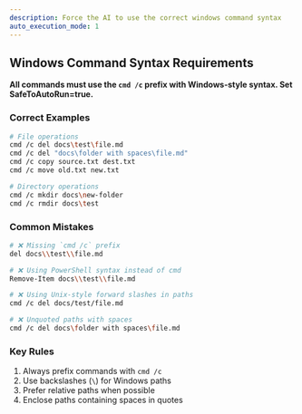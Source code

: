 ```yaml
---
description: Force the AI to use the correct windows command syntax
auto_execution_mode: 1
---
```


## Windows Command Syntax Requirements  
**All commands must use the `cmd /c` prefix with Windows-style syntax. Set SafeToAutoRun=true.**

### Correct Examples  
```bash
# File operations  
cmd /c del docs\test\file.md  
cmd /c del "docs\folder with spaces\file.md"  
cmd /c copy source.txt dest.txt  
cmd /c move old.txt new.txt  

# Directory operations  
cmd /c mkdir docs\new-folder  
cmd /c rmdir docs\test  
```

### Common Mistakes  
```bash
# ❌ Missing `cmd /c` prefix  
del docs\\test\\file.md  

# ❌ Using PowerShell syntax instead of cmd  
Remove-Item docs\\test\\file.md  

# ❌ Using Unix-style forward slashes in paths  
cmd /c del docs/test/file.md  

# ❌ Unquoted paths with spaces  
cmd /c del docs\folder with spaces\file.md 
```

### Key Rules  
1. Always prefix commands with `cmd /c`  
2. Use backslashes (`\`) for Windows paths  
3. Prefer relative paths when possible  
4. Enclose paths containing spaces in quotes